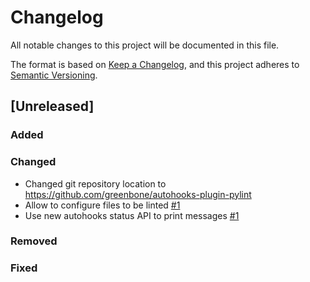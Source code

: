 # Changelog
All notable changes to this project will be documented in this file.

The format is based on [Keep a Changelog](https://keepachangelog.com/en/1.0.0/),
and this project adheres to [Semantic Versioning](https://semver.org/spec/v2.0.0.html).

## [Unreleased]

### Added

### Changed

* Changed git repository location to https://github.com/greenbone/autohooks-plugin-pylint
* Allow to configure files to be linted [#1](https://github.com/greenbone/autohooks-plugin-pylint/pull/1)
* Use new autohooks status API to print messages [#1](https://github.com/greenbone/autohooks-plugin-pylint/pull/1)

### Removed

### Fixed
